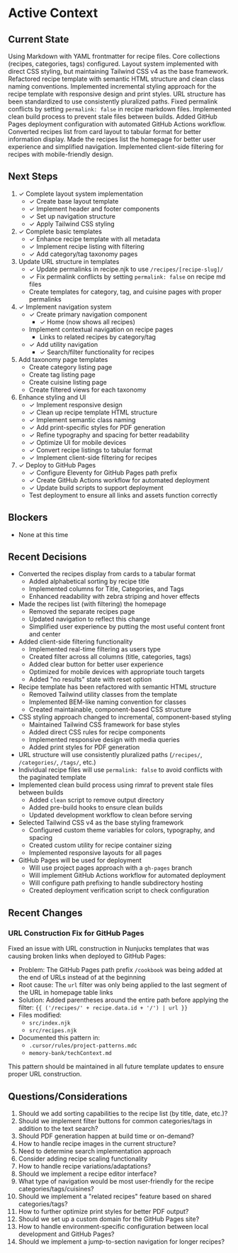 # Active Context

## Current State
Using Markdown with YAML frontmatter for recipe files. Core collections (recipes, categories, tags) configured. Layout system implemented with direct CSS styling, but maintaining Tailwind CSS v4 as the base framework. Refactored recipe template with semantic HTML structure and clean class naming conventions. Implemented incremental styling approach for the recipe template with responsive design and print styles. URL structure has been standardized to use consistently pluralized paths. Fixed permalink conflicts by setting `permalink: false` in recipe markdown files. Implemented clean build process to prevent stale files between builds. Added GitHub Pages deployment configuration with automated GitHub Actions workflow. Converted recipes list from card layout to tabular format for better information display. Made the recipes list the homepage for better user experience and simplified navigation. Implemented client-side filtering for recipes with mobile-friendly design.

## Next Steps
1. ✓ Complete layout system implementation
   - ✓ Create base layout template
   - ✓ Implement header and footer components
   - ✓ Set up navigation structure
   - ✓ Apply Tailwind CSS styling
2. ✓ Complete basic templates
   - ✓ Enhance recipe template with all metadata
   - ✓ Implement recipe listing with filtering
   - ✓ Add category/tag taxonomy pages
3. Update URL structure in templates
   - ✓ Update permalinks in recipe.njk to use `/recipes/[recipe-slug]/`
   - ✓ Fix permalink conflicts by setting `permalink: false` on recipe md files
   - Create templates for category, tag, and cuisine pages with proper permalinks
4. ✓ Implement navigation system
   - ✓ Create primary navigation component
     - ✓ Home (now shows all recipes)
   - Implement contextual navigation on recipe pages
     - Links to related recipes by category/tag
   - ✓ Add utility navigation
     - ✓ Search/filter functionality for recipes
5. Add taxonomy page templates
   - Create category listing page
   - Create tag listing page
   - Create cuisine listing page
   - Create filtered views for each taxonomy
6. Enhance styling and UI
   - ✓ Implement responsive design
   - ✓ Clean up recipe template HTML structure
   - ✓ Implement semantic class naming
   - ✓ Add print-specific styles for PDF generation
   - ✓ Refine typography and spacing for better readability
   - ✓ Optimize UI for mobile devices
   - ✓ Convert recipe listings to tabular format
   - ✓ Implement client-side filtering for recipes
7. ✓ Deploy to GitHub Pages
   - ✓ Configure Eleventy for GitHub Pages path prefix
   - ✓ Create GitHub Actions workflow for automated deployment
   - ✓ Update build scripts to support deployment
   - Test deployment to ensure all links and assets function correctly

## Blockers
- None at this time

## Recent Decisions
- Converted the recipes display from cards to a tabular format
  - Added alphabetical sorting by recipe title
  - Implemented columns for Title, Categories, and Tags
  - Enhanced readability with zebra striping and hover effects
- Made the recipes list (with filtering) the homepage
  - Removed the separate recipes page
  - Updated navigation to reflect this change
  - Simplified user experience by putting the most useful content front and center
- Added client-side filtering functionality
  - Implemented real-time filtering as users type
  - Created filter across all columns (title, categories, tags)
  - Added clear button for better user experience
  - Optimized for mobile devices with appropriate touch targets
  - Added "no results" state with reset option
- Recipe template has been refactored with semantic HTML structure
  - Removed Tailwind utility classes from the template
  - Implemented BEM-like naming convention for classes
  - Created maintainable, component-based CSS structure
- CSS styling approach changed to incremental, component-based styling
  - Maintained Tailwind CSS framework for base styles
  - Added direct CSS rules for recipe components
  - Implemented responsive design with media queries
  - Added print styles for PDF generation
- URL structure will use consistently pluralized paths (`/recipes/`, `/categories/`, `/tags/`, etc.)
- Individual recipe files will use `permalink: false` to avoid conflicts with the paginated template
- Implemented clean build process using rimraf to prevent stale files between builds
  - Added `clean` script to remove output directory
  - Added pre-build hooks to ensure clean builds
  - Updated development workflow to clean before serving
- Selected Tailwind CSS v4 as the base styling framework
  - Configured custom theme variables for colors, typography, and spacing
  - Created custom utility for recipe container sizing
  - Implemented responsive layouts for all pages
- GitHub Pages will be used for deployment
  - Will use project pages approach with a `gh-pages` branch
  - Will implement GitHub Actions workflow for automated deployment
  - Will configure path prefixing to handle subdirectory hosting
  - Created deployment verification script to check configuration

## Recent Changes

### URL Construction Fix for GitHub Pages

Fixed an issue with URL construction in Nunjucks templates that was causing broken links when deployed to GitHub Pages:

- Problem: The GitHub Pages path prefix `/cookbook` was being added at the end of URLs instead of at the beginning
- Root cause: The `url` filter was only being applied to the last segment of the URL in homepage table links
- Solution: Added parentheses around the entire path before applying the filter: `{{ ('/recipes/' + recipe.data.id + '/') | url }}`
- Files modified: 
  - `src/index.njk`
  - `src/recipes.njk`
- Documented this pattern in:
  - `.cursor/rules/project-patterns.mdc`
  - `memory-bank/techContext.md`

This pattern should be maintained in all future template updates to ensure proper URL construction.

## Questions/Considerations
1. Should we add sorting capabilities to the recipe list (by title, date, etc.)?
2. Should we implement filter buttons for common categories/tags in addition to the text search?
3. Should PDF generation happen at build time or on-demand?
4. How to handle recipe images in the current structure?
5. Need to determine search implementation approach
6. Consider adding recipe scaling functionality
7. How to handle recipe variations/adaptations?
8. Should we implement a recipe editor interface?
9. What type of navigation would be most user-friendly for the recipe categories/tags/cuisines?
10. Should we implement a "related recipes" feature based on shared categories/tags?
11. How to further optimize print styles for better PDF output?
12. Should we set up a custom domain for the GitHub Pages site?
13. How to handle environment-specific configuration between local development and GitHub Pages?
14. Should we implement a jump-to-section navigation for longer recipes? 